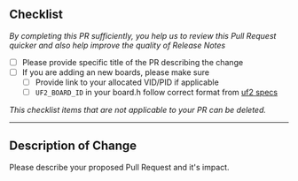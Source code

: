 ## Checklist

*By completing this PR sufficiently, you help us to review this Pull Request quicker and also help improve the quality of Release Notes*

- [ ] Please provide specific title of the PR describing the change
- [ ] If you are adding an new boards, please make sure
  - [ ] Provide link to your allocated VID/PID if applicable
  - [ ] `UF2_BOARD_ID` in your board.h follow correct format from [uf2 specs](https://github.com/microsoft/uf2#files-exposed-by-bootloaders)

*This checklist items that are not applicable to your PR can be deleted.*

-----------

## Description of Change

Please describe your proposed Pull Request and it's impact.
